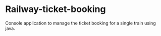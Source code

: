 # Railway-ticket-booking
Console application to manage the ticket booking for a single train using java.
